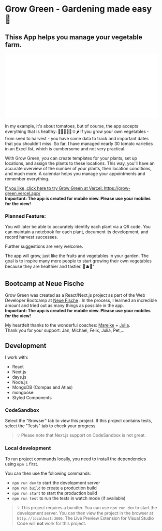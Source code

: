 # Grow Green - Gardening made easy 🍅

## Thiss App helps you manage your vegetable farm.

[![Screenshots from Grow Green](/public/screenshots/grow-green-screen.svg "Grow Green - Gardening made easy")](https://grow-green.vercel.app/)

In my example, it's about tomatoes, but of course, the app accepts everything that is healthy: 🍆🥦🫛🥕🌽🫑🌶️
If you grow your own vegetables - from seed to harvest - you have some data to track and important dates that you shouldn't miss. So far, I have managed nearly 30 tomato varieties in an Excel list, which is cumbersome and not very practical.

With Grow Green, you can create templates for your plants, set up locations, and assign the plants to these locations. This way, you'll have an accurate overview of the number of your plants, their location conditions, and much more. A calendar helps you manage your appointments and remember everything.

[If you like, click here to try Grow Green at Vercel: ](https://grow-green.vercel.app/)https://grow-green.vercel.app/  
**Important: The app is created for mobile view. Please use your mobiles for the view!**

### Planned Feature:

You will later be able to accurately identify each plant via a QR code. You can maintain a notebook for each plant, document its development, and record harvest successes.

Further suggestions are very welcome.

The app will grow, just like the fruits and vegetables in your garden. The goal is to inspire many more people to start growing their own vegetables because they are healthier and tastier. 🍓🫐🍒"

## Bootcamp at Neue Fische

Grow Green was created as a React/Next.js project as part of the Web Developer Bootcamp at [Neue Fische](https://github.com/neuefische) . In the process, I learned an incredible amount and tried out as many things as possible in the app.  
**Important: The app is created for mobile view. Please use your mobiles for the view!**

My heartfelt thanks to the wonderful coaches: [Mareike](https://github.com/mbosselmann) + [Julia](https://github.com/julialoeschel).  
Thank you for your support: Jan, Michael, Felix, Julia, Pet,...

## Development

I work with:

- React
- Next.js
- days.js
- Node.js
- MongoDB (Compas and Atlas)
- mongoose
- Styled Components

### CodeSandbox

Select the "Browser" tab to view this project. If this project contains tests, select the "Tests" tab to check your progress.

> 💡 Please note that Next.js support on CodeSandbox is not great.

### Local development

To run project commands locally, you need to install the dependencies using `npm i` first.

You can then use the following commands:

- `npm run dev` to start the development server
- `npm run build` to create a production build
- `npm run start` to start the production build
- `npm run test` to run the tests in watch mode (if available)

> 💡 This project requires a bundler. You can use `npm run dev` to start the development server. You can then view the project in the browser at `http://localhost:3000`. The Live Preview Extension for Visual Studio Code will **not** work for this project.
